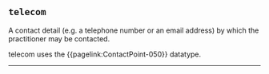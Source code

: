 ## `telecom`

A contact detail (e.g. a telephone number or an email address) by which the practitioner may be contacted. 

telecom uses the {{pagelink:ContactPoint-050}} datatype.

---

